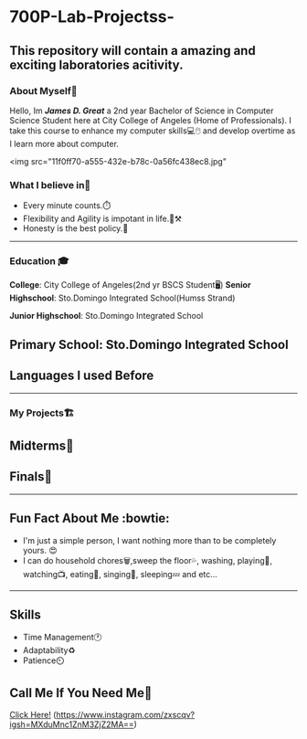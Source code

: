 # 700P-Lab-Projectss-
This repository will contain a amazing and exciting laboratories acitivity.
---
### About Myself📄
Hello, Im ***James D. Great*** a 2nd year Bachelor of Science in Computer Science Student here at City College of Angeles (Home of Professionals).
I take this course to enhance my computer skills💻🖱️ and develop overtime as I learn more about computer.

<img src="11f0ff70-a555-432e-b78c-0a56fc438ec8.jpg"

### What I believe in🙌
- Every minute counts.⏱️
- Flexibility and Agility is impotant in life.💪⚒️
- Honesty is the best policy.🙏
---
### Education 🎓
**College**: City College of Angeles(2nd yr BSCS Student🖥️)
**Senior Highschool**: Sto.Domingo Integrated School(Humss Strand)

**Junior Highschool**: Sto.Domingo Integrated School

**Primary School**: Sto.Domingo Integrated School
---
## Languages I used Before
---

### My Projects🏗️
## Midterms🫢

## Finals🔪
---
## Fun Fact About Me :bowtie:
- I'm just a simple person, I want nothing more than to be completely yours. 😍
- I can do household chores🗑️,sweep the floor💦, washing, playing🏀, watching📺, eating🥘, singing🎵, sleeping💤 and etc...

---
## Skills
- Time Management🕐
- Adaptability♻️
- Patience⏲️

## Call Me If You Need Me🤙
<a href="https://www.facebook.com/share/1BTNfnq2Jx/">Click Here!</a>
<href> (https://www.instagram.com/zxscqv?igsh=MXduMnc1ZnM3ZjZ2MA==)

